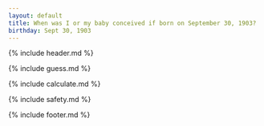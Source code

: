 ```yaml
---
layout: default
title: When was I or my baby conceived if born on September 30, 1903?
birthday: Sept 30, 1903
---
```


{% include header.md %}

{% include guess.md %}

{% include calculate.md %}

{% include safety.md %}

{% include footer.md %}



